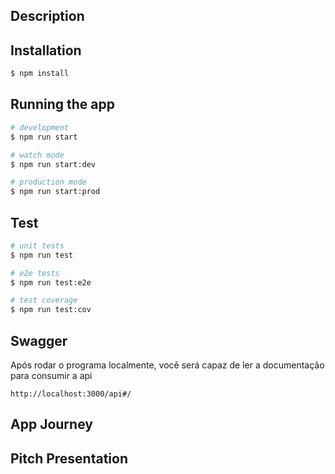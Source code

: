 ## Description


## Installation

```bash
$ npm install
```

## Running the app

```bash
# development
$ npm run start

# watch mode
$ npm run start:dev

# production mode
$ npm run start:prod
```

## Test

```bash
# unit tests
$ npm run test

# e2e tests
$ npm run test:e2e

# test coverage
$ npm run test:cov
```

## Swagger

Após rodar o programa localmente, você será capaz de ler a documentação para consumir a api
```
http://localhost:3000/api#/
```

## App Journey


## Pitch Presentation
